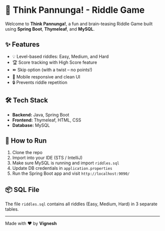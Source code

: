 # 🧠 Think Pannunga! - Riddle Game

Welcome to **Think Pannunga!**, a fun and brain-teasing Riddle Game built using **Spring Boot**, **Thymeleaf**, and **MySQL**.

## ✨ Features
- 💡 Level-based riddles: Easy, Medium, and Hard
- 🏆 Score tracking with High Score feature
- ⏩ Skip option (with a twist – no points!)
- 📱 Mobile responsive and clean UI
- 🔒 Prevents riddle repetition

## 🛠️ Tech Stack
- **Backend:** Java, Spring Boot
- **Frontend:** Thymeleaf, HTML, CSS
- **Database:** MySQL


## 🔗 How to Run
1. Clone the repo
2. Import into your IDE (STS / IntelliJ)
3. Make sure MySQL is running and import `riddles.sql`
4. Update DB credentials in `application.properties`
5. Run the Spring Boot app and visit `http://localhost:9090/`

## 📦 SQL File
The file `riddles.sql` contains all riddles (Easy, Medium, Hard) in 3 separate tables.

---

Made with ❤️ by **Vignesh**

